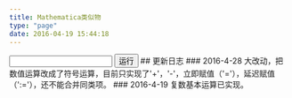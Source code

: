 ```yaml
---
title: Mathematica类似物
type: "page"
date: 2016-04-19 15:44:18
---
```

<div id='math-output'></div>
<input id='minput' type='text' />
<button id='btn_run'>运行</button>
## 更新日志
### 2016-4-28
大改动，把数值运算改成了符号运算，目前只实现了'+'，'-'，立即赋值（'='），延迟赋值（':='），还不能合并同类项。
### 2016-4-19
复数基本运算已实现。
<script src="/programmes/mjs/compile.js" type="text/javascript"></script>
<script type="text/javascript">
(function(){
  'use strict';
  var $ = function(id){
    return document.getElementById(id);
  }
  Compiler.setLanguage('Mathematica');
  var count = 1;
  $('btn_run').onclick = function(){
    var result = '';
    try{
      result = MathRun.Run(Compiler.compile($('minput').value)).toString();
    }
    catch(e){
      result = '<span style="color:#ff0000">' + e.toString() + '</span>';
    }
    $('math-output').innerHTML += '<p><span style="color:#0000ff">In[' + count + ']:=</span>' + $('minput').value + '</p>';
    $('math-output').innerHTML += '<p><span style="color:#0000ff">Out[' + count + ']=</span>' + result + '</p>';
    count++;
  }
})();
</script>
